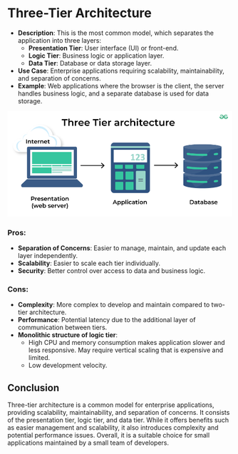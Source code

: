 # Three-Tier Architecture

- **Description**: This is the most common model, which separates the application into three layers:
    - **Presentation Tier**: User interface (UI) or front-end.
    - **Logic Tier**: Business logic or application layer.
    - **Data Tier**: Database or data storage layer.
- **Use Case**: Enterprise applications requiring scalability, maintainability, and separation of concerns.
- **Example**: Web applications where the browser is the client, the server handles business logic, and a separate database is used for data storage.

![](../images/multi-tier-architecture/3-tier-architecture.png)

### Pros:
- **Separation of Concerns**: Easier to manage, maintain, and update each layer independently.
- **Scalability**: Easier to scale each tier individually.
- **Security**: Better control over access to data and business logic.

### Cons:
- **Complexity**: More complex to develop and maintain compared to two-tier architecture.
- **Performance**: Potential latency due to the additional layer of communication between tiers.
- **Monolithic structure of logic tier**:
  - High CPU and memory consumption makes application slower and less responsive. May require vertical scaling that is expensive and limited.
  - Low development velocity.

## Conclusion
Three-tier architecture is a common model for enterprise applications, providing scalability, maintainability, and separation of concerns. 
It consists of the presentation tier, logic tier, and data tier. While it offers benefits such as easier management and scalability, 
it also introduces complexity and potential performance issues. Overall, it is a suitable choice for small applications maintained by a small team of developers.